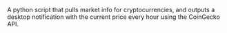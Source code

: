 A python script that pulls market info for cryptocurrencies,
and outputs a desktop notification with the current price every hour using the CoinGecko API. 